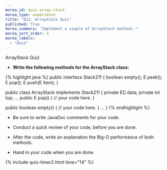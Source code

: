 ```yaml
---
morea_id: quiz-array-stack
morea_type: experience
title: "Q11: ArrayStack Quiz"
published: True
morea_summary: 'Implement a couple of ArrayStack methods."'
morea_sort_order: 4
morea_labels: 
  - "Quiz"
---
```


ArrayStack Quiz


* **Write the following methods for the ArrayStack class:**

{% highlight java %}
public interface Stack211<E> {
  boolean empty();
  E peek();
  E pop();
  E push(E item);
}

public class ArrayStack<E> implements Stack211<E> {
  private E[] data;
  private int top;
  ...
  public E pop() {
    // your code here.
  }

  public boolean empty() {
    // your code here.
  }
  ...
}
{% endhighlight %}

  * Be sure to write JavaDoc comments for your code.

* Conduct a quick review of your code, before you are done.

* After the code, write an explanation the Big-O performance of both methods.

* Hand in your code when you are done.

{% include quiz-timer2.html time="14" %}